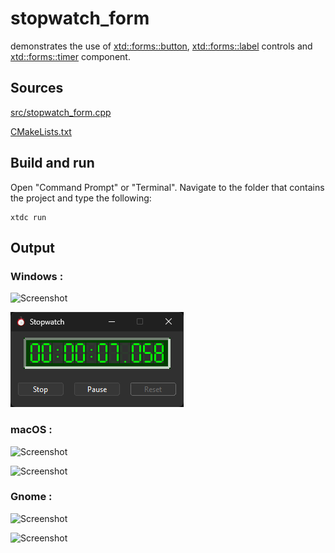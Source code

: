 # stopwatch_form

demonstrates the use of [xtd::forms::button](https://gammasoft71.github.io/xtd/reference_guides/latest/classxtd_1_1forms_1_1button.html), [xtd::forms::label](https://gammasoft71.github.io/xtd/reference_guides/latest/classxtd_1_1forms_1_1label.html) controls and [xtd::forms::timer](https://gammasoft71.github.io/xtd/reference_guides/latest/classxtd_1_1forms_1_1timer.html) component.

## Sources

[src/stopwatch_form.cpp](src/stopwatch_form.cpp)

[CMakeLists.txt](CMakeLists.txt)

## Build and run

Open "Command Prompt" or "Terminal". Navigate to the folder that contains the project and type the following:

```shell
xtdc run
```

## Output

### Windows :

![Screenshot](../../../../docs/pictures/examples/stopwatch_form_w.png)

![Screenshot](../../../../docs/pictures/examples/stopwatch_form_wd.png)

### macOS :

![Screenshot](../../../../docs/pictures/examples/stopwatch_form_m.png)

![Screenshot](../../../../docs/pictures/examples/stopwatch_form_md.png)

### Gnome :

![Screenshot](../../../../docs/pictures/examples/stopwatch_form_g.png)

![Screenshot](../../../../docs/pictures/examples/stopwatch_form_gd.png)
